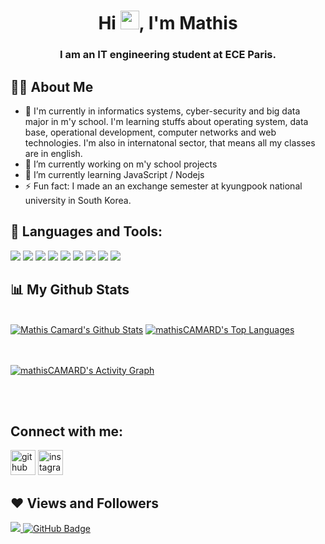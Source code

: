 <h1 align="center">Hi <img src="https://raw.githubusercontent.com/MartinHeinz/MartinHeinz/master/wave.gif" width="30px">, I'm Mathis</h1>
<h3 align="center">I am an IT engineering student at ECE Paris.</h3>


## 🙋‍♂️ About Me

- 👨‍ I'm currently in informatics systems, cyber-security and big data major in m'y school. I'm learning stuffs about operating system, data base, operational development, 
computer networks and web technologies. I'm also in internatonal sector, that means all my classes are in english.
- 🔭 I’m currently working on m'y school projects 
- 🌱 I’m currently learning JavaScript / Nodejs 
- ⚡ Fun fact: I made an an exchange semester at kyungpook national university in South Korea. 

## 🚀 Languages and Tools:
<span><img src="https://img.icons8.com/color/48/000000/c-programming.png"/>
<img src="https://img.icons8.com/color/48/000000/c-plus-plus-logo.png"/>
<img src="https://img.icons8.com/color/48/000000/java-coffee-cup-logo--v1.png"/>
<img src="https://img.icons8.com/color/48/000000/html-5--v1.png"/>
<img src="https://img.icons8.com/color/48/000000/css3.png"/>
<img src="https://img.icons8.com/nolan/48/arduino.png"/>
<img src="https://img.icons8.com/color/48/000000/javascript--v1.png"/>
<img src="https://img.icons8.com/color/48/000000/nodejs.png"/>
<img src="https://img.icons8.com/color/48/000000/linux--v1.png"/>

## 📊 My Github Stats

  <br/>
    <a href="https://github.com/mathisCAMARD/github-readme-stats"><img alt="Mathis Camard's Github Stats" src="https://github-readme-stats.vercel.app/api?username=mathisCAMARD&show_icons=true&count_private=true&theme=react&hide_border=true&bg_color=0D1117" /></a>
  <a href="https://github.com/mathisCAMARD/github-readme-stats"><img alt="mathisCAMARD's Top Languages" src="https://github-readme-stats.vercel.app/api/top-langs/?username=mathisCAMARD&langs_count=8&count_private=true&layout=compact&theme=react&hide_border=true&bg_color=0D1117" /></a>
  <br/>
  
<br/>
<br/>

<a href="https://github.com/mathisCAMARD/github-readme-activity-graph"><img alt="mathisCAMARD's Activity Graph" src="https://activity-graph.herokuapp.com/graph?username=mathisCAMARD&bg_color=0D1117&color=5BCDEC&line=5BCDEC&point=FFFFFF&hide_border=true" /></a>

<br/>
<br/>

## Connect with me:

[<img src='https://cdn.jsdelivr.net/npm/simple-icons@3.0.1/icons/github.svg' alt='github' height='40'>](https://github.com/mathisCAMARD)  [<img src='https://cdn.jsdelivr.net/npm/simple-icons@3.0.1/icons/instagram.svg' alt='instagram' height='40'>](https://www.instagram.com/@watimathis/)  

## ❤ Views and Followers
<a href="https://github.com/Meghna-DAS/github-profile-views-counter">
    <img src="https://komarev.com/ghpvc/?username=mathisCAMARD">
</a>
<a href="https://github.com/mathisCAMARD?tab=followers"><img src="https://img.shields.io/github/followers/mathisCAMARD?label=Followers&style=social" alt="GitHub Badge"></a>
